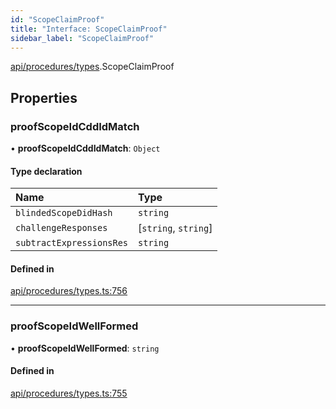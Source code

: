 ```yaml
---
id: "ScopeClaimProof"
title: "Interface: ScopeClaimProof"
sidebar_label: "ScopeClaimProof"
---
```


[api/procedures/types](../../../../../modules/API/Procedures/Types/Types.md).ScopeClaimProof

## Properties

### proofScopeIdCddIdMatch

• **proofScopeIdCddIdMatch**: `Object`

#### Type declaration

| Name | Type |
| :------ | :------ |
| `blindedScopeDidHash` | `string` |
| `challengeResponses` | [`string`, `string`] |
| `subtractExpressionsRes` | `string` |

#### Defined in

[api/procedures/types.ts:756](https://github.com/PolymeshAssociation/polymesh-sdk/blob/fe2e6dd1d/src/api/procedures/types.ts#L756)

___

### proofScopeIdWellFormed

• **proofScopeIdWellFormed**: `string`

#### Defined in

[api/procedures/types.ts:755](https://github.com/PolymeshAssociation/polymesh-sdk/blob/fe2e6dd1d/src/api/procedures/types.ts#L755)
